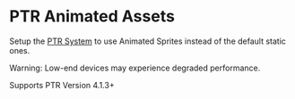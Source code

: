 # PTR Animated Assets
Setup the [PTR System](http://github.com/dylanpiera/foundry-Pokemon-Tabletop-United-System/) to use Animated Sprites instead of the default static ones.

Warning: Low-end devices may experience degraded performance.

Supports PTR Version 4.1.3+